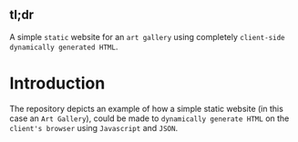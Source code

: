 ## tl;dr
A simple `static` website for an `art gallery` using completely `client-side`
`dynamically generated HTML`.

# Introduction
The repository depicts an example of how a simple static website (in this case
an `Art Gallery`), could be made to `dynamically generate HTML` on the
`client's browser` using `Javascript` and `JSON`.
